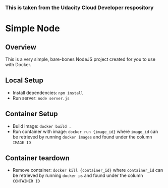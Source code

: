 ### This is taken from the Udacity Cloud Developer respository

# Simple Node
## Overview
This is a very simple, bare-bones NodeJS project created for you to use with Docker.

## Local Setup
* Install dependencies: `npm install`
* Run server: `node server.js`

## Container Setup
* Build image: `docker build .`
* Run container with image: `docker run {image_id}` where `image_id` can be retrieved by running `docker images` and found under the column `IMAGE ID`

## Container teardown
* Remove container: `docker kill {container_id}` where `container_id` can be retrieved by running `docker ps` and found under the column `CONTAINER ID`
